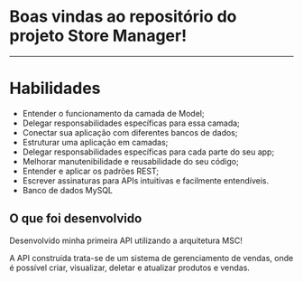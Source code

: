 # Boas vindas ao repositório do projeto Store Manager!

---

# Habilidades

- Entender o funcionamento da camada de Model;
- Delegar responsabilidades específicas para essa camada;
- Conectar sua aplicação com diferentes bancos de dados;
- Estruturar uma aplicação em camadas;
- Delegar responsabilidades específicas para cada parte do seu app;
- Melhorar manutenibilidade e reusabilidade do seu código;
- Entender e aplicar os padrões REST;
- Escrever assinaturas para APIs intuitivas e facilmente entendíveis.
- Banco de dados MySQL


## O que foi desenvolvido

Desenvolvido minha primeira API utilizando a arquitetura MSC!

A API construída trata-se de um sistema de gerenciamento de vendas, onde é possível criar, visualizar, deletar e atualizar produtos e vendas.

